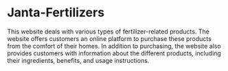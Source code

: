 # Janta-Fertilizers
This website deals with various types of fertilizer-related products. The website offers customers an online platform to purchase these products from the comfort of their homes. In addition to purchasing, the website also provides customers with information about the different products, including their ingredients, benefits, and usage instructions.
